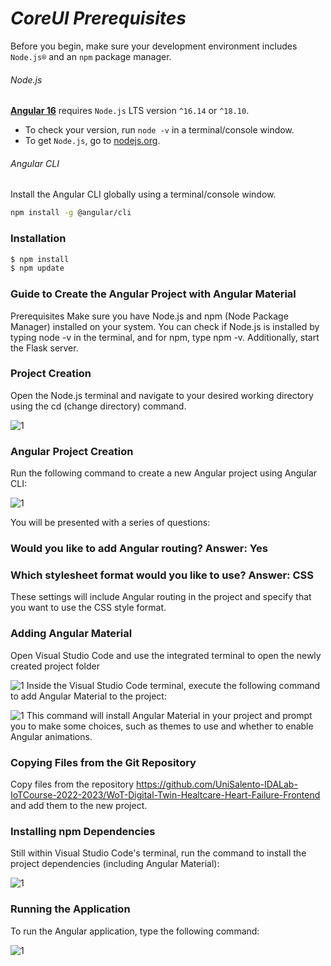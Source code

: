 
# <i>CoreUI Prerequisites</i>
Before you begin, make sure your development environment includes `Node.js®` and an `npm` package manager.

###### Node.js
[**Angular 16**](https://angular.io/guide/what-is-angular) requires `Node.js` LTS version `^16.14` or `^18.10`.

- To check your version, run `node -v` in a terminal/console window.
- To get `Node.js`, go to [nodejs.org](https://nodejs.org/).

###### Angular CLI
Install the Angular CLI globally using a terminal/console window.
```bash
npm install -g @angular/cli
```

### Installation

``` bash
$ npm install
$ npm update
```
### Guide to Create the Angular Project with Angular Material

Prerequisites
Make sure you have Node.js and npm (Node Package Manager) installed on your system. You can check if Node.js is installed by typing node -v in the terminal, and for npm, type npm -v.
Additionally, start the Flask server.

### Project Creation
Open the Node.js terminal and navigate to your desired working directory using the cd (change directory) command.

![1](https://github.com/UniSalento-IDALab-IoTCourse-2022-2023/WoT-Digital-Twin-Healtcare-Heart-Failure-Frontend/assets/140186334/97383dce-69b7-4e6d-a0f5-d4ebae509e9b)  

### Angular Project Creation
Run the following command to create a new Angular project using Angular CLI:

![1](https://github.com/UniSalento-IDALab-IoTCourse-2022-2023/WoT-Digital-Twin-Healtcare-Heart-Failure-Frontend/assets/140186334/7b22a13b-c093-4a97-80b5-d524f14ca7e3)  


You will be presented with a series of questions:
### Would you like to add Angular routing? Answer: Yes
### Which stylesheet format would you like to use? Answer: CSS
These settings will include Angular routing in the project and specify that you want to use the CSS style format.

### Adding Angular Material
Open Visual Studio Code and use the integrated terminal to open the newly created project folder

![1](https://github.com/UniSalento-IDALab-IoTCourse-2022-2023/WoT-Digital-Twin-Healtcare-Heart-Failure-Frontend/assets/140186334/d5d82d7e-7f4e-42ba-8ada-d067c6b4d55f)
Inside the Visual Studio Code terminal, execute the following command to add Angular Material to the project:

![1](https://github.com/UniSalento-IDALab-IoTCourse-2022-2023/WoT-Digital-Twin-Healtcare-Heart-Failure-Frontend/assets/140186334/8d9aa46c-b603-4496-8c2c-a29895c420d4)
This command will install Angular Material in your project and prompt you to make some choices, such as themes to use and whether to enable Angular animations.

### Copying Files from the Git Repository
Copy files from the repository https://github.com/UniSalento-IDALab-IoTCourse-2022-2023/WoT-Digital-Twin-Healtcare-Heart-Failure-Frontend and add them to the new project.

### Installing npm Dependencies
Still within Visual Studio Code's terminal, run the command to install the project dependencies (including Angular Material):

![1](https://github.com/UniSalento-IDALab-IoTCourse-2022-2023/WoT-Digital-Twin-Healtcare-Heart-Failure-Frontend/assets/140186334/15084985-532b-4223-8761-a8ea7a1c7c1c)

### Running the Application
To run the Angular application, type the following command:

![1](https://github.com/UniSalento-IDALab-IoTCourse-2022-2023/WoT-Digital-Twin-Healtcare-Heart-Failure-Frontend/assets/140186334/fcf713ed-de80-42e6-80ea-4199b5118aab)
